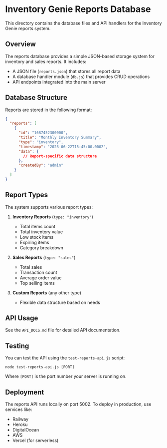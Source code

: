 # Inventory Genie Reports Database

This directory contains the database files and API handlers for the Inventory Genie reports system.

## Overview

The reports database provides a simple JSON-based storage system for inventory and sales reports. It includes:

- A JSON file (`reports.json`) that stores all report data
- A database handler module (`db.js`) that provides CRUD operations
- API endpoints integrated into the main server

## Database Structure

Reports are stored in the following format:

```json
{
  "reports": [
    {
      "id": "1687452300000",
      "title": "Monthly Inventory Summary",
      "type": "inventory",
      "timestamp": "2023-06-22T15:45:00.000Z",
      "data": {
        // Report-specific data structure
      },
      "createdBy": "admin"
    }
  ]
}
```

## Report Types

The system supports various report types:

1. **Inventory Reports** (`type: "inventory"`)
   - Total items count
   - Total inventory value
   - Low stock items
   - Expiring items
   - Category breakdown

2. **Sales Reports** (`type: "sales"`)
   - Total sales
   - Transaction count
   - Average order value
   - Top selling items

3. **Custom Reports** (any other type)
   - Flexible data structure based on needs

## API Usage

See the `API_DOCS.md` file for detailed API documentation.

## Testing

You can test the API using the `test-reports-api.js` script:

```
node test-reports-api.js [PORT]
```

Where `[PORT]` is the port number your server is running on.

## Deployment

The reports API runs locally on port 5002. To deploy in production, use services like:
- Railway
- Heroku
- DigitalOcean
- AWS
- Vercel (for serverless)
